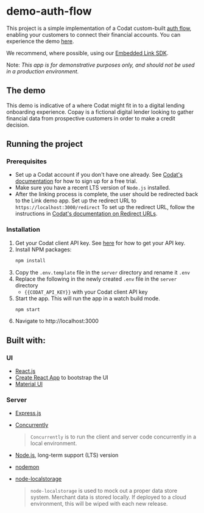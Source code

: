 # demo-auth-flow

This project is a simple implementation of a Codat custom-built [auth flow]([https://docs.codat.io/docs/auth-flow](https://docs.codat.io/auth-flow/build/build-your-own-authorization-journey)), enabling your customers to connect their financial accounts. You can experience the demo [here](https://codat-dev-link-demo.azurewebsites.net/home).

We recommend, where possible, using our [Embedded Link SDK](https://docs.codat.io/auth-flow/authorize-embedded-link).

Note: _This app is for demonstrative purposes only, and should not be used in a production environment._

## The demo

This demo is indicative of a where Codat might fit in to a digital lending onboarding experience. Copay is a fictional digital lender looking to gather financial data from prospective customers in order to make a credit decision.

## Running the project

### Prerequisites
* Set up a Codat account if you don't have one already. See [Codat's documentation](https://docs.codat.io/docs/your-first-call-to-the-api-using-api-explorer#find-your-api-key) for how to sign up for a free trial.
* Make sure you have a recent LTS version of `Node.js` installed.
* After the linking process is complete, the user should be redirected back to the Link demo app. Set up the redirect URL to `https://localhost:3000/redirect` To set up the redirect URL, follow the instructions in [Codat's documentation on Redirect URLs](https://docs.codat.io/docs/redirect-urls).

### Installation
1. Get your Codat client API key. See [here](https://docs.codat.io/docs/your-first-call-to-the-api-using-api-explorer#find-your-api-key) for how to get your API key.
2. Install NPM packages:
   ```sh
   npm install
   ```
4. Copy the `.env.template` file in the `server` directory and rename it `.env`
3. Replace the following in the newly created `.env` file in the `server` directory
   - `{{CODAT_API_KEY}}` with your Codat client API key
4. Start the app. This will run the app in a watch build mode.
   ```sh
   npm start
   ```
5. Navigate to http://localhost:3000

## Built with:

### UI
* [React.js](https://reactjs.org/)
* [Create React App](https://create-react-app.dev/) to bootstrap the UI
* [Material UI](https://mui.com/)

### Server
* [Express.js](https://expressjs.com/)
* [Concurrently](https://www.npmjs.com/package/concurrently)

  >`Concurrently` is to run the client and server code concurrently in a local environment.
* [Node.js](https://nodejs.org/en/), long-term support (LTS) version
* [nodemon](https://www.npmjs.com/package/nodemon)
* [node-localstorage](https://www.npmjs.com/package/node-localstorage)
  >`node-localstorage` is used to mock out a proper data store system. Merchant data is stored locally. If deployed to a cloud environment, this will be wiped with each new release.
